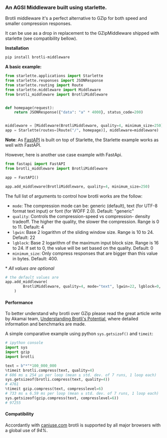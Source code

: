 ### An AGSI Middleware built using starlette.

Brotli middleware it's a perfect alternative to GZip for both speed and smaller compression responses.

It can be use as a drop in replacement to the GZipMiddleware shipped with starlette (see compatibility bellow).

**Installation**

```bash
pip install brotli-middleware
```

**A basic example:**

```python
from starlette.applications import Starlette
from starlette.responses import JSONResponse
from starlette.routing import Route
from starlette.middleware import Middleware
from brotli_middleware import BrotliMiddleware


def homepage(request):
    return JSONResponse({"data": "a" * 4000}, status_code=200)


middleware = [Middleware(BrotliMiddleware, quality=4, minimum_size=250)]
app = Starlette(routes=[Route("/", homepage)], middleware=middleware)


```

**Note**: As [FastAPI](https://fastapi.tiangolo.com/) is built on top of Starlette, the Starlette example works as well with FastAPI.

However, here is another use case example with FastApi.

```python
from fastapi import FastAPI
from brotli_middleware import BrotliMiddleware

app = FastAPI()

app.add_middleware(BrotliMiddleware, quality=4, minimum_size=250)
```

The full list of arguments to control how brotli works are the follow:

- `mode`: The compression mode can be:
  generic (default), text (for UTF-8 format text input)
  or font (for WOFF 2.0). Default: "generic"
- `quality`: Controls the compression-speed vs compression-
  density tradeoff. The higher the quality, the slower the compression.
  Range is 0 to 11. Default: 4
- `lgwin`: Base 2 logarithm of the sliding window size. Range
  is 10 to 24. Default: 22
- `lgblock`: Base 2 logarithm of the maximum input block size.
  Range is 16 to 24. If set to 0, the value will be set based on the
  quality. Default: 0
- `minimum_size`: Only compress responses that are bigger than this value in bytes. Default: 400.

\* _All values are optional_

```python
# the default values are
app.add_middleware(
        BrotliMiddleware, quality=4, mode="text", lgwin=22, lgblock=0, minimum_size=400
    )
```

#### Performance

To better understand why brotli over GZip please read the great article write by Akamai team, [Understanding Brotli's Potential](https://blogs.akamai.com/2016/02/understanding-brotlis-potential.html), where detailed information and benchmarks are made.

A simple comparative example using python `sys.getsizof()` and `timeit`:

```python
# ipython console
import sys
import gzip
import brotli

text = b"*"*100_000_000
%timeit brotli.compress(text, quality=4)
# 606 ms ± 254 µs per loop (mean ± std. dev. of 7 runs, 1 loop each)
sys.getsizeof(brotli.compress(text, quality=4))
# 4761
%timeit gzip.compress(text, compresslevel=6)
# 733 ms ± 6.59 ms per loop (mean ± std. dev. of 7 runs, 1 loop each)
sys.getsizeof(gzip.compress(text, compresslevel=6))
# 97255

```

#### Compatibility

Accordantly with [caniuse.com](https://caniuse.com/#feat=brotli) brotli is supported by all major browsers with a global use of _94%_.
